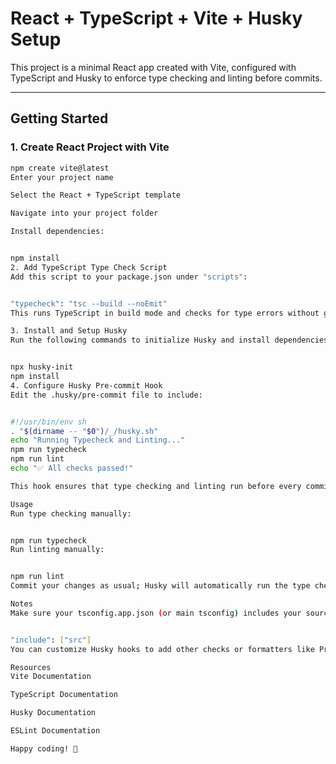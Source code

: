 # React + TypeScript + Vite + Husky Setup

This project is a minimal React app created with Vite, configured with TypeScript and Husky to enforce type checking and linting before commits.

---

## Getting Started

### 1. Create React Project with Vite

```bash
npm create vite@latest
Enter your project name

Select the React + TypeScript template

Navigate into your project folder

Install dependencies:


npm install
2. Add TypeScript Type Check Script
Add this script to your package.json under "scripts":


"typecheck": "tsc --build --noEmit"
This runs TypeScript in build mode and checks for type errors without generating output files.

3. Install and Setup Husky
Run the following commands to initialize Husky and install dependencies:


npx husky-init
npm install
4. Configure Husky Pre-commit Hook
Edit the .husky/pre-commit file to include:


#!/usr/bin/env sh
. "$(dirname -- "$0")/_/husky.sh"
echo "Running Typecheck and Linting..."
npm run typecheck
npm run lint
echo "✅ All checks passed!"

This hook ensures that type checking and linting run before every commit. If either fails, the commit will be blocked.

Usage
Run type checking manually:


npm run typecheck
Run linting manually:


npm run lint
Commit your changes as usual; Husky will automatically run the type check and lint scripts before committing.

Notes
Make sure your tsconfig.app.json (or main tsconfig) includes your source files, usually with:


"include": ["src"]
You can customize Husky hooks to add other checks or formatters like Prettier or lint-staged if desired.

Resources
Vite Documentation

TypeScript Documentation

Husky Documentation

ESLint Documentation

Happy coding! 🚀

